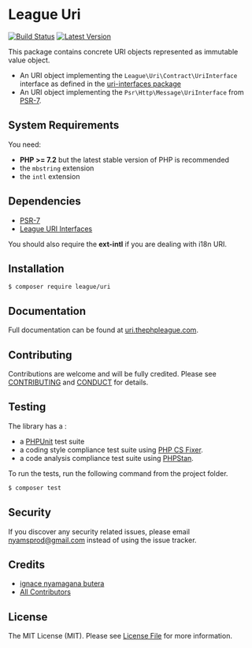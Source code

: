 League Uri
=======

[![Build Status](https://img.shields.io/travis/thephpleague/uri/master.svg?style=flat-square)](https://travis-ci.org/thephpleague/uri)
[![Latest Version](https://img.shields.io/github/release/thephpleague/uri.svg?style=flat-square)](https://github.com/thephpleague/uri)

This package contains concrete URI objects represented as immutable value object. 

- An URI object implementing the `League\Uri\Contract\UriInterface` interface as defined in the [uri-interfaces package](https://github.com/thephpleague/uri-interfaces)
- An URI object implementing the `Psr\Http\Message\UriInterface` from [PSR-7](http://www.php-fig.org/psr/psr-7/).

System Requirements
-------

You need:

- **PHP >= 7.2** but the latest stable version of PHP is recommended
- the `mbstring` extension
- the `intl` extension

Dependencies
-------

- [PSR-7](https://www.php-fig.org/psr/psr-7/)
- [League URI Interfaces](https://github.com/thephpleague/uri-interfaces)

You should also require the **ext-intl** if you are dealing with i18n URI.

Installation
--------

```
$ composer require league/uri
```

Documentation
--------

Full documentation can be found at [uri.thephpleague.com](http://uri.thephpleague.com).


Contributing
-------

Contributions are welcome and will be fully credited. Please see [CONTRIBUTING](.github/CONTRIBUTING.md) and [CONDUCT](CONDUCT.md) for details.

Testing
-------

The library has a :

- a [PHPUnit](https://phpunit.de) test suite
- a coding style compliance test suite using [PHP CS Fixer](http://cs.sensiolabs.org/).
- a code analysis compliance test suite using [PHPStan](https://github.com/phpstan/phpstan).

To run the tests, run the following command from the project folder.

``` bash
$ composer test
```

Security
-------

If you discover any security related issues, please email nyamsprod@gmail.com instead of using the issue tracker.

Credits
-------

- [ignace nyamagana butera](https://github.com/nyamsprod)
- [All Contributors](https://github.com/thephpleague/uri/contributors)

License
-------

The MIT License (MIT). Please see [License File](LICENSE) for more information.
